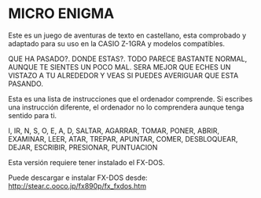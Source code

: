 # MICRO ENIGMA

Este es un juego de aventuras de texto en castellano, esta comprobado y adaptado para su uso en la CASIO Z-1GRA y modelos compatibles. 








QUE HA PASADO?. 
DONDE ESTAS?. 
TODO PARECE BASTANTE NORMAL, AUNQUE TE SIENTES UN POCO MAL. 
SERA MEJOR QUE ECHES UN VISTAZO A TU ALREDEDOR Y VEAS SI PUEDES AVERIGUAR QUE ESTA PASANDO.	


Esta es una lista de instrucciones que el ordenador comprende. Si escribes una instrucción diferente, el ordenador no lo comprendera aunque tenga sentido para ti.

I, IR, N, S, O, E, A, D, SALTAR, AGARRAR, TOMAR, PONER, ABRIR,
EXAMINAR, LEER, ATAR, TREPAR, APUNTAR, COMER, DESBLOQUEAR, DEJAR, ESCRIBIR,
PRESIONAR, PUNTUACION

Esta versión requiere tener instalado el FX-DOS.

Puede descargar e instalar FX-DOS desde:
http://stear.c.ooco.jp/fx890p/fx_fxdos.htm
